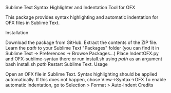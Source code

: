 Sublime Text Syntax Highlighter and Indentation Tool for OFX

This package provides syntax highlighting and automatic indentation for OFX files in Sublime Text.

Installation

Download the package from GitHub.
Extract the contents of the ZIP file.
Learn the $path$ to your Sublime Text "Packages" folder (you can find it in Sublime Text -> Preferences -> Browse Packages...) 
Place IndentOFX.py and OFX-sublime-syntax there or run install.sh using $path$ as an argument
bash install.sh $path$
Restart Sublime Text.
Usage

Open an OFX file in Sublime Text.
Syntax highlighting should be applied automatically. If this does not happen, chose View->Syntax->OFX
To enable automatic indentation, go to Selection > Format > Auto-Indent
Credits
